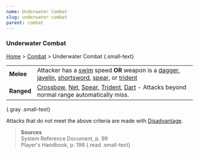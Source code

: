 ```yaml
---
name: Underwater Combat
slug: underwater-combat
parent: combat
---
```

### Underwater Combat
[Home](dm-operations-center) > [Combat](combat) > Underwater Combat {.small-text}

|||
| :--------- | :------------------------------------------------------------------------------------------------------------------------- |
| **Melee**  | Attacker has a [swim](swim) speed **OR** weapon is a [dagger](/item/dagger), [javelin](/item/javelin), [shortsword](/item/shortsword), [spear](/item/spear), or [trident](/item/trident) |
| **Ranged** | [Crossbow](/item/light-crossbow), [Net](/item/net), [Spear](/item/spear), [Trident](/item/trident), [Dart](/item/dart) - Attacks beyond normal range automatically miss.|
{.gray .small-text} 

Attacks that do not meet the above criteria are made with [Disadvantage](advantage-and-disadvantage).

> **Sources** <br/>
> System Reference Document, p. 99<br/>
> Player's Handbook, p. 198
{.read .small-text}